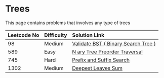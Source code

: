 # Trees

This page contains problems that involves any type of trees

| Leetcode No | Difficulty | Solution Link |
| :--- | :--- | :--- |
| 98 | Medium | [Validate BST \( Binary Search Tree \)](leetcode-medium/leetcode-98-validate-binary-search-tree.md) |
| 589 | Easy | [N ary Tree Preorder Traversal](leetcode-easy/leetcode-589-n-ary-tree-preorder-traversal.md) |
| 745 | Hard | [Prefix and Suffix Search](leetcode-hard/leetcode-745-prefix-and-suffix-search.md) |
| 1302 | Medium | [Deepest Leaves Sum](leetcode-medium/leetcode-1302-deepest-leaves-sum.md) |



